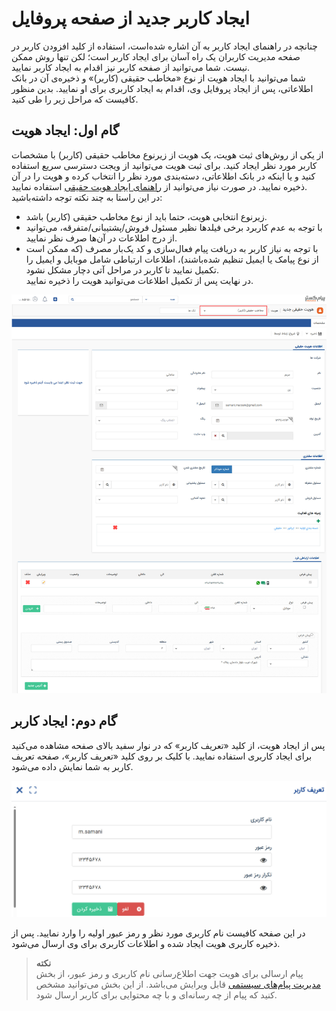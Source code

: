 # ایجاد کاربر جدید از صفحه پروفایل
چنانچه در راهنمای ایجاد کاربر به آن اشاره شده‌است، استفاده از کلید افزودن کاربر در صفحه مدیریت کاربران یک راه آسان برای ایجاد کاربر است؛ لکن تنها روش ممکن نیست. شما می‌توانید از صفحه کاربر نیز اقدام به ایجاد کاربر نمایید.<br>
شما می‌توانید با ایجاد هویت از نوع «مخاطب حقیقی (کاربر)» و ذخیره‌ی آن در بانک اطلاعاتی، پس از ایجاد پروفایل وی، اقدام به ایجاد کاربری برای او نمایید. بدین منظور کافیست که مراحل زیر را طی کنید.<br>

## گام اول: ایجاد هویت
از یکی از روش‌های ثبت هویت، یک هویت از زیرنوع مخاطب حقیقی (کاربر) با مشخصات کاربر مورد نظر ایجاد کنید. برای ثبت هویت می‌توانید از ویجت دسترسی سریع استفاده کنید و یا اینکه در بانک اطلاعاتی، دسته‌بندی مورد نظر را انتخاب کرده و هویت را در آن ذخیره نمایید. در صورت نیاز می‌توانید از [راهنمای ایجاد هویت حقیقی](https://github.com/1stco/PayamGostarDocs/blob/master/Help/Integrated-bank/Database/General-specifications/ijad-mokhatab/haghighidasti.md) استفاده نمایید. <br>
در این راستا به چند نکته توجه داشته‌باشید:<br>
- زیرنوع انتخابی هویت، حتما باید از نوع مخاطب حقیقی (کاربر) باشد.<br>
- با توجه به عدم کاربرد برخی فیلدها نظیر مسئول فروش/پشتیبانی/متفرقه، می‌توانید از درج اطلاعات در آن‌ها صرف نظر نمایید.<br>
- با توجه به نیاز کاربر به دریافت پیام فعال‌سازی و کد یک‌بار مصرف (که ممکن است از نوع پیامک یا ایمیل تنظیم شده‌باشند)، اطلاعات ارتباطی شامل موبایل و ایمیل را تکمیل نمایید تا کاربر در مراحل آتی دچار مشکل نشود.<br>
در نهایت پس از تکمیل اطلاعات می‌توانید هویت را ذخیره نمایید.<br>

![ایجاد هویت کاربر](./Images/User-profile-2.8.7.jpg)

## گام دوم: ایجاد کاربر
پس از ایجاد هویت، از کلید «تعریف کاربر» که در نوار سفید بالای صفحه مشاهده می‌کنید برای ایجاد کاربری استفاده نمایید. با کلیک بر روی کلید «تعریف کاربر»، صفحه تعریف کاربر به شما نمایش داده می‌شود.<br>

![ایجاد  کاربر](./Images/User-creation-2.8.7.jpg)

در این صفحه کافیست نام کاربری مورد نظر و رمز عبور اولیه را وارد نمایید. پس از ذخیره کاربری هویت ایجاد شده و اطلاعات کاربری برای وی ارسال می‌شود. <br>

> **نکته**<br>
> پیام ارسالی برای هویت جهت اطلاع‌رسانی نام کاربری و رمز عبور، از بخش [مدیریت پیام‌های سیستمی](https://github.com/1stco/PayamGostarDocs/blob/master/Help/Basic-Information/Manage-system-messages/2.6.0/Manage-system-messages.md) قابل ویرایش می‌باشد. از این بخش می‌توانید مشخص کنید که پیام از چه رسانه‌ای و با چه محتوایی برای کاربر ارسال شود.<br>